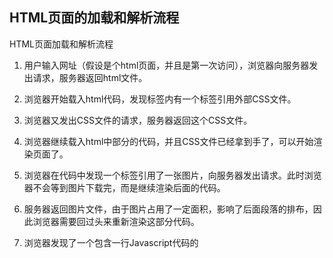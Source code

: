 
## HTML页面的加载和解析流程

HTML页面加载和解析流程 

1. 用户输入网址（假设是个html页面，并且是第一次访问），浏览器向服务器发出请求，服务器返回html文件。 

2. 浏览器开始载入html代码，发现<head>标签内有一个<link>标签引用外部CSS文件。 

3. 浏览器又发出CSS文件的请求，服务器返回这个CSS文件。 

4. 浏览器继续载入html中<body>部分的代码，并且CSS文件已经拿到手了，可以开始渲染页面了。 

5. 浏览器在代码中发现一个<img>标签引用了一张图片，向服务器发出请求。此时浏览器不会等到图片下载完，而是继续渲染后面的代码。 

6. 服务器返回图片文件，由于图片占用了一定面积，影响了后面段落的排布，因此浏览器需要回过头来重新渲染这部分代码。 

7. 浏览器发现了一个包含一行Javascript代码的<script>标签，赶快运行它。 

8. Javascript脚本执行了这条语句，它命令浏览器隐藏掉代码中的某个<style>（style.display=”none”）。杯具啊，突然就少了这么一个元素，浏览器不得不重新渲染这部分代码。 

9. 终于等到了</html>的到来，浏览器泪流满面…… 

10. 等等，还没完，用户点了一下界面中的“换肤”按钮，Javascript让浏览器换了一下＜link＞标签的CSS路径。 

11. 浏览器召集了在座的各位<div><span><ul><li>们，“大伙儿收拾收拾行李，咱得重新来过……”，浏览器向服务器请求了新的CSS文件，重新渲染页面。

## 从输入 URL 到浏览器接收的过程中发生了什么事情


### 输入

键盘、鼠标、触摸屏 -> 转换到电气信号电路 -> cpu|gpu

## 浏览器如何向网卡发送数据

输入 URL 后的「回车」，这时浏览器会对 URL 进行检查，首先判断协议，如果是 http 就按照 Web 来处理，另外还会对这个 URL 进行安全检查，然后直接调用浏览器内核中的对应方法，比如 WebView 中的 loadUrl 方法。

> 输入 URL 后的「回车」，这时浏览器会对 URL 进行检查，首先判断协议，如果是 http 就按照 Web 来处理，另外还会对这个 URL 进行安全检查，然后直接调用浏览器内核中的对应方法，比如 WebView 中的 loadUrl 方法。

### http请求的发送

因为网络的底层实现是和内核相关的，所以这一部分需要针对不同平台进行处理，从**应用层角度看主要做两件事情：通过 DNS 查询 IP、通过 Socket 发送数据。**

#### DNS查询

**DNS(domain name system)**，读者们或多或少都听过，就是可以**将域名转换给IP的一个系统**。使得我们**只需记住域名而非IP就能访问某个网站**。

- 当我们在浏览器里面输入一个网址时，浏览器会向本地DNS服务器发出查询请求，本地DNS服务器会把网址对应的IP返回给浏览器。注意：更确切来说，不是本地DNS服务器，而是Windows网络连接里面所配置的DNS服务器。一般我们不会配置的，所以本文默认使用**本地DNS服务器**。
- **也可以更改域名ip指向，直接指向要访问的服务器的ip。**

### 通过socket发送数据

有了 IP 地址，就可以通过 Socket API 来发送数据了，这时可以选择 TCP 或 UDP 协议。

因为 HTTP pipelining 可以让多个 HTTP 请求通过一个 TCP 发送。







1. 解析HTML，构建DOM树（这里遇到外链，此时会发起请求）
2. 解析CSS，生成CSS规则树
3. 合并DOM树和CSS规则，生成render树
4. 布局render树（Layout/reflow），负责各元素尺寸、位置的计算
5. 绘制render树（paint），绘制页面像素信息
6. 浏览器会将各层的信息发送给GPU，GPU将各层合成（composite），显示在屏幕上

